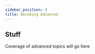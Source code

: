 ```yaml
---
sidebar_position: 4
title: Becoming Advanced
---
```


## Stuff

Coverage of advanced topics will go here